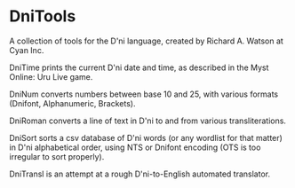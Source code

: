 # DniTools
A collection of tools for the D'ni language, created by Richard A. Watson at Cyan Inc.

DniTime prints the current D'ni date and time, as described in the Myst Online: Uru Live game.

DniNum converts numbers between base 10 and 25, with various formats (Dnifont, Alphanumeric, Brackets).

DniRoman converts a line of text in D'ni to and from various transliterations.

DniSort sorts a csv database of D'ni words (or any wordlist for that matter) in D'ni alphabetical order, using NTS or Dnifont encoding (OTS is too irregular to sort properly).

DniTransl is an attempt at a rough D'ni-to-English automated translator.
